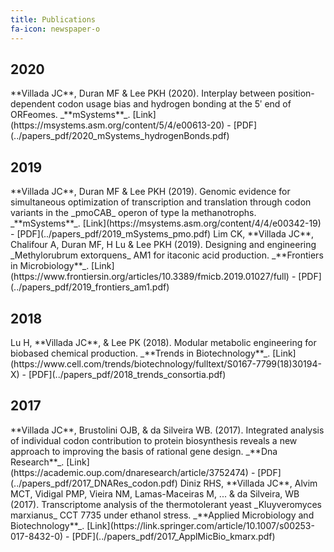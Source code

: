 ```yaml
---
title: Publications
fa-icon: newspaper-o
---
```


<script type='text/javascript' src='https://d1bxh8uas1mnw7.cloudfront.net/assets/embed.js'></script>

**2020**
--------

<div style="float: right; padding-left: 15px" class='altmetric-embed' data-badge-type='donut' data-link-target='_blank' data-doi="10.1128/mSystems.00613-20"></div> 
**Villada JC**, Duran MF & Lee PKH (2020). Interplay between position-dependent codon usage bias and hydrogen bonding at the 5ʹ end of ORFeomes. _**mSystems**_. [Link](https://msystems.asm.org/content/5/4/e00613-20) - [PDF](../papers_pdf/2020_mSystems_hydrogenBonds.pdf)


**2019**
--------

<div style="float: right; padding-left: 15px" class='altmetric-embed' data-badge-type='donut' data-link-target='_blank' data-doi="10.1128/mSystems.00342-19"></div> 
**Villada JC**, Duran MF & Lee PKH (2019). Genomic evidence for simultaneous optimization of transcription and translation through codon variants in the _pmoCAB_ operon of type Ia methanotrophs. _**mSystems**_. [Link](https://msystems.asm.org/content/4/4/e00342-19) - [PDF](../papers_pdf/2019_mSystems_pmo.pdf)

<div style="float: right; padding-left: 15px" class='altmetric-embed' data-badge-type='donut' data-link-target='_blank' data-doi="10.3389/fmicb.2019.01027"></div>
Lim CK, **Villada JC**, Chalifour A, Duran MF, H Lu & Lee PKH (2019). Designing and engineering _Methylorubrum extorquens_ AM1 for itaconic acid production. _**Frontiers in Microbiology**_. [Link](https://www.frontiersin.org/articles/10.3389/fmicb.2019.01027/full) - [PDF](../papers_pdf/2019_frontiers_am1.pdf)

**2018**
--------
<div style="float: right; padding-left: 15px" class='altmetric-embed' data-badge-type='donut' data-link-target='_blank' data-doi="10.1016/j.tibtech.2018.07.003"></div>
Lu H, **Villada JC**, & Lee PK (2018). Modular metabolic engineering for biobased chemical production.
_**Trends in Biotechnology**_. [Link](https://www.cell.com/trends/biotechnology/fulltext/S0167-7799(18)30194-X) - [PDF](../papers_pdf/2018_trends_consortia.pdf)


**2017**
--------
<div style="float: right; padding-left: 15px" class='altmetric-embed' data-badge-type='donut' data-link-target='_blank' data-doi="10.1093/dnares/dsx014"></div>
**Villada JC**, Brustolini OJB, &  da Silveira WB. (2017). Integrated analysis of individual codon contribution to protein biosynthesis reveals a new approach to improving the basis of rational gene design. _**Dna Research**_. [Link](https://academic.oup.com/dnaresearch/article/3752474) - [PDF](../papers_pdf/2017_DNARes_codon.pdf)

<div style="float: right; padding-left: 15px" class='altmetric-embed' data-badge-type='donut' data-link-target='_blank' data-doi="10.1007/s00253-017-8432-0"></div>
Diniz RHS, **Villada JC**, Alvim MCT, Vidigal PMP, Vieira NM, Lamas-Maceiras M, ... & da Silveira, WB (2017). Transcriptome analysis of the thermotolerant yeast _Kluyveromyces marxianus_ CCT 7735 under ethanol stress. _**Applied Microbiology and Biotechnology**_. [Link](https://link.springer.com/article/10.1007/s00253-017-8432-0) - [PDF](../papers_pdf/2017_ApplMicBio_kmarx.pdf)
